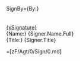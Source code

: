 SignBy={By:}<br><br><br><u>{xSignature}</u><br>{Name:} {Signer.Name.Full}<br/>{Title:} {Signer.Title}

=[zF/Agt/0/Sign/0.md]